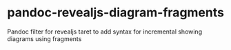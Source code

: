 # pandoc-revealjs-diagram-fragments
Pandoc filter for revealjs taret to add syntax for incremental showing diagrams using fragments
